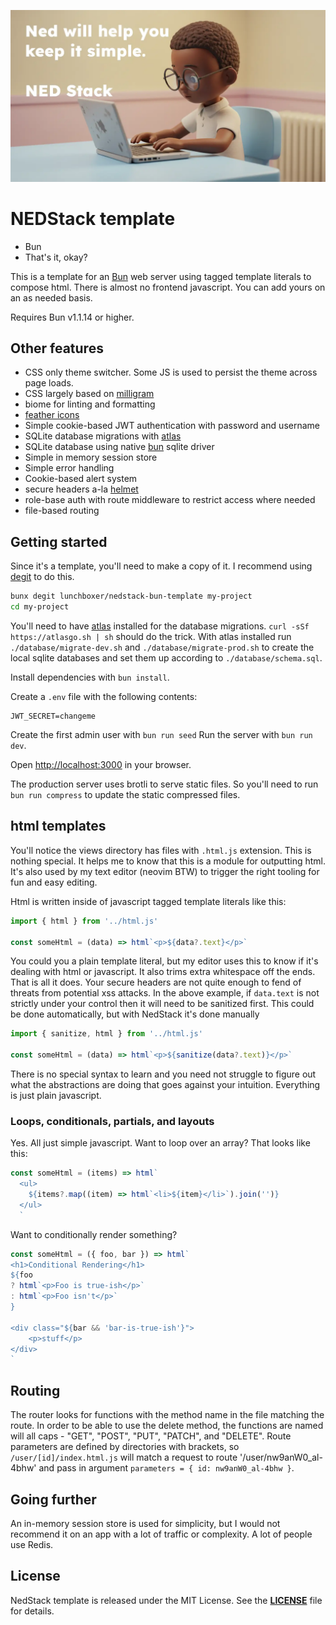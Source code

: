 ![Header](./nerdy-ned-banner.webp)
# NEDStack template

- Bun
- That's it, okay?

This is a template for an [Bun](http://bun.sh) web server using tagged template literals to compose html. There is almost no frontend javascript. You can add yours on an as needed basis.

Requires Bun v1.1.14 or higher.

## Other features

- CSS only theme switcher. Some JS is used to persist the theme across page loads.
- CSS largely based on [milligram](https://milligram.io/)
- biome for linting and formatting
- [feather icons](https://feathericons.com/)
- Simple cookie-based JWT authentication with password and username
- SQLite database migrations with [atlas](https://atlasgo.io)
- SQLite database using native [bun](https://bun.sh) sqlite driver
- Simple in memory session store
- Simple error handling
- Cookie-based alert system
- secure headers a-la [helmet](https://helmetjs.github.io/)
- role-base auth with route middleware to restrict access where needed
- file-based routing

## Getting started

Since it's a template, you'll need to make a copy of it. I recommend using [degit](https://github.com/Rich-Harris/degit) to do this.

```bash
bunx degit lunchboxer/nedstack-bun-template my-project
cd my-project
```

You'll need to have [atlas](https://atlasgo.io) installed for the database migrations. `curl -sSf https://atlasgo.sh | sh` should do the trick. With atlas installed run `./database/migrate-dev.sh`  and `./database/migrate-prod.sh` to create the local sqlite databases and set them up according to `./database/schema.sql`.

Install dependencies with `bun install`.

Create a `.env` file with the following contents:

```env
JWT_SECRET=changeme
```

Create the first admin user with `bun run seed`
Run the server with `bun run dev`.

Open [http://localhost:3000](http://localhost:3000) in your browser.

The production server uses brotli to serve static files. So you'll need to run `bun run compress` to update the static compressed files.

## html templates

You'll notice the views directory has files with `.html.js` extension. This is nothing special. It helps me to know that this is a module for outputting html. It's also used by my text editor (neovim BTW) to trigger the right tooling for fun and easy editing.

Html is written inside of javascript tagged template literals like this:

```js
import { html } from '../html.js'

const someHtml = (data) => html`<p>${data?.text}</p>`
```

You could you a plain template literal, but my editor uses this to know if it's dealing with html or javascript. It also trims extra whitespace off the ends. That is all it does. Your secure headers are not quite enough to fend of threats from potential xss attacks. In the above example, if `data.text` is not strictly under your control then it will need to be sanitized first. This could be done automatically, but with NedStack it's done manually

```js
import { sanitize, html } from '../html.js'

const someHtml = (data) => html`<p>${sanitize(data?.text)}</p>`
```

There is no special syntax to learn and you need not struggle to figure out what the abstractions are doing that goes against your intuition. Everything is just plain javascript.

### Loops, conditionals, partials, and layouts

Yes. All just simple javascript. Want to loop over an array? That looks like this:

```js
const someHtml = (items) => html`
  <ul>
    ${items?.map((item) => html`<li>${item}</li>`).join('')}
  </ul>
  `
```

Want to conditionally render something?

```js
const someHtml = ({ foo, bar }) => html`
<h1>Conditional Rendering</h1>
${foo
? html`<p>Foo is true-ish</p>`
: html`<p>Foo isn't</p>`
}

<div class="${bar && 'bar-is-true-ish'}">
    <p>stuff</p>
</div>
`
```

## Routing

The router looks for functions with the method name in the file matching the route. In order to be able to use the delete method, the functions are named will all caps - "GET", "POST", "PUT", "PATCH", and "DELETE". Route parameters are defined by directories with brackets, so `/user/[id]/index.html.js` will match a request to route '/user/nw9anW0_al-4bhw' and pass in argument `parameters = { id: nw9anW0_al-4bhw }`.

## Going further

An in-memory session store is used for simplicity, but I would not recommend it on an app with a lot of traffic or complexity. A lot of people use Redis.

## **License**

NedStack template is released under the MIT License. See the **[LICENSE](./LICENSE)** file for details.
